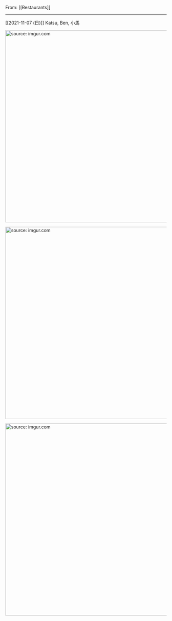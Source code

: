 From: [[Restaurants]]

---

[[2021-11-07 (日)]] Katsu, Ben, 小馬

<a href="https://imgur.com/xfmp99B"><img src="https://i.imgur.com/xfmp99B.jpg" title="source: imgur.com" width="600px"/></a>

<a href="https://imgur.com/oSHd4I2"><img src="https://i.imgur.com/oSHd4I2.jpg" title="source: imgur.com" width="600px"/></a>

<a href="https://imgur.com/BcsyCtC"><img src="https://i.imgur.com/BcsyCtC.jpg" title="source: imgur.com" width="600px"/></a>